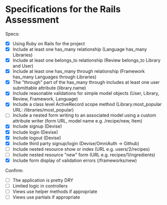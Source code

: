 # Specifications for the Rails Assessment

Specs:
- [x] Using Ruby on Rails for the project
- [x] Include at least one has_many relationship (Language has_many Libraries) 
- [x] Include at least one belongs_to relationship (Review belongs_to Library and User)
- [x] Include at least one has_many through relationship (Framework has_many Languages through Libraries)
- [x] The "through" part of the has_many through includes at least one user submittable attribute (library.name)
- [x] Include reasonable validations for simple model objects (User, Library, Review, Framework, Language)
- [x] Include a class level ActiveRecord scope method (Library.most_popular URL: /libraries/most_popular)
- [ ] Include a nested form writing to an associated model using a custom attribute writer (form URL, model name e.g. /recipe/new, Item)
- [x] Include signup (Devise)
- [x] Include login (Devise)
- [x] Include logout (Devise)
- [x] Include third party signup/login (Devise/OmniAuth -> Github)
- [ ] Include nested resource show or index (URL e.g. users/2/recipes)
- [ ] Include nested resource "new" form (URL e.g. recipes/1/ingredients)
- [x] Include form display of validation errors (/frameworks/new)

Confirm:
- [ ] The application is pretty DRY
- [ ] Limited logic in controllers
- [ ] Views use helper methods if appropriate
- [ ] Views use partials if appropriate
